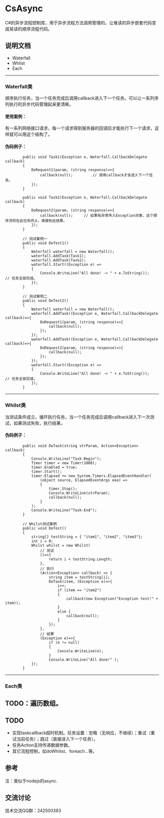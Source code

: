 # CsAsync
C#的异步流程控制库，用于异步流程方法调用管理的。让难读的异步嵌套代码变成易读的顺序流程代码。

## 说明文档
- Waterfall
- Whilst
- Each
----
### Waterfall类
顺序执行任务，当一个任务完成后调用callback进入下一个任务。可以让一系列序列执行的异步代码管理起来更清晰。

#### 使用案例：
有一系列网络接口请求，每一个请求得到服务器的回调后才能执行下一个请求，这样就可以用这个结构了。

#### 伪码例子：

```
        public void Task1(Exception e, Waterfall.CallbackDelegate callback)
        {
			DoRequest1(param, (string response)=>{
                callback(null);			// 调用callback才会进入下一个任务。
			});
        }

        public void Task2(Exception e, Waterfall.CallbackDelegate callback)
        {
			DoRequest2(param, (string response)=>{
                callback(null);		// 如果有异常传入Exception对象，这个顺序流将在此任务终止，直接到达结果。
			});
        }

		// 测试案例一
        public void DoTest1()
        {
            Waterfall waterfall = new Waterfall();
            waterfall.AddTask(Task1);
            waterfall.AddTask(Task2);
            waterfall.Start((Exception e) =>
            {
                Console.WriteLine("All done! -> " + e.ToString());		// 任务全部完成。
            });
        }

		// 测试案例二
        public void DoTest2()
        {
            Waterfall waterfall = new Waterfall();
            waterfall.AddTask((Exception e, Waterfall.CallbackDelegate callback)=>{
				DoRequest1(param, (string response)=>{
					callback(null);
				});
			});
            waterfall.AddTask((Exception e, Waterfall.CallbackDelegate callback)=>{
				DoRequest2(param, (string response)=>{
					callback(null);
				});
			});
            waterfall.Start((Exception e) =>
            {
                Console.WriteLine("All done! -> " + e.ToString());		// 任务全部完成。
            });
        }
```
----
### Whilst类
当测试条件成立，循环执行任务，当一个任务完成后调用callback进入下一次测试，如果测试失败，执行结果。

#### 伪码例子：

```
        public void DoTask(string strParam, Action<Exception> callback)
        {
            Console.WriteLine("Task-Begin");
            Timer timer = new Timer(1000);
            timer.Enabled = true;
            timer.Start();
            timer.Elapsed += new System.Timers.ElapsedEventHandler(
                (object source, ElapsedEventArgs eea) =>
                {
                    timer.Stop();
                    Console.WriteLine(strParam);
                    callback(null);
                }
            );
            Console.WriteLine("Task-End");
        }

        // Whilst测试案例
        public void DoTest()
        {
            string[] testString = { "item1", "item2", "item3"};
            int i = 0;
            Whilst whilst = new Whilst(
                // 测试
                ()=>{
                    return i < testString.Length;
                },
                // 执行
                (Action<Exception> callback) => {
                    string item = testString[i];
                    DoTask(item, (Exception e)=>{
                        i++;
                        if (item == "item2")
                        {
                            callback(new Exception("Exception test!" + item));
                        }
                        else {
                            callback(null);
                        }
                    });
                },
                // 结果
                (Exception e)=>{
                    if (e != null)
                    {
                        Console.WriteLine(e);
                    }
                    Console.WriteLine("All done!" );
            });
        }

```
----
### Each类
TODO：遍历数组。
----
## TODO
 - 实现taskcallback超时机制。任务设置：忽略（无响应，不继续）；重试（重试当前任务）；跳过（直接进入下一个任务）。
 - 任务Action支持传递数据参数。
 - 其它流程控制，如doWhilist、foreach...等。

## 参考
注：类似于nodejs的async.

## 交流讨论
技术交流QQ群：242500383
